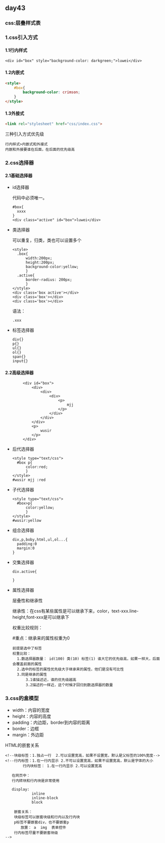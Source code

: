 ## day43

### css:层叠样式表

### 1.css引入方式

#### 1.1行内样式

```
<div id="box" style="background-color: darkgreen;">luwei</div>
```

#### 1.2内嵌式

```html
<style>
    #box{
        background-color: crimson;
    }
</style>
```

#### 1.3外接式

```html
<link rel="stylesheet" href="css/index.css">
```

三种引入方式优先级

```
行内样式>内嵌式和外接式
内嵌和外接要谁在后面，在后面的优先级高
```

### 2.css选择器

#### 2.1基础选择器

- id选择器

  代码中必须唯一。

  ```
  #box{
  	xxxx
  }
  <div class="active" id="box">luwei</div>
  ```

  

- 类选择器

  可以重复，归类，类也可以设置多个

  ```
  <style>
  	.box{
  		width:200px;
  		height:200px;
  		background-color:yellow;
  		}
  	.active{
  		border-radius: 200px;
  		}
  </style>
  <div class='box active'></div>
  <div class='box'></div>
  <div class='box'></div>
  ```

  语法：

  ```
  .xxx
  ```

- 标签选择器

  ```
  div{}
  p{}
  ul{}
  ol{}
  span{}
  input{}
  ```

#### 2.2高级选择器

		    <div id="box">
		        <div>
		            <div>
		                <div>
		                    <p>
		                        mjj
		                    </p>
		                </div>
		            </div>
		        </div>
		        <p>
		            wusir
		        </p>
		    </div>
- 后代选择器

  ```
  <style type="text/css">
  	#box p{
  		color:red;
  		}
  </style>
  #wusir mjj :red
  ```

- 子代选择器

  ```
  <style type="text/css">
  	#box>p{
  		color:yellow;
  		}
  </style>
  #wusir:yellow
  ```

  

- 组合选择器

  ```
  div,p,boby,html,ul,ol...{
  	padding:0
  	margin:0
  }
  ```

- 交集选择器

  ```
  div.active{
  	
  }
  ```

- 属性选择器

  层叠性和继承性

  继承性：在css有某些属性是可以继承下来，color，text-xxx.line-height,font-xxx是可以继承下

  权重比较规则：

  #重点：继承来的属性权重为0

  ```
  前提是选中了标签
  权重比较：
  	1.数选择器数量： id(100) 类(10) 标签(1) 谁大它的优先级高，如果一样大，后面会覆盖前面的属性
  	2.选中的标签的属性优先级大于继承来的属性，他们是没有可比性
  	3.同是继承的属性
  		3.1谁描述近，谁的优先级越高
  		3.2描述的一样近，这个时候才回归到数选择器的数量
  ```

### 3.css的盒模型

- width：内容的宽度
- height：内容的高度
- padding：内边距，border到内容的距离
- border：边框
- margin：外边距

HTML的嵌套关系

```
<!--块级标签：1.独占一行  2.可以设置宽高，如果不设置宽，默认是父标签的100%宽度-->
<!--行内标签：1.在一行内显示 2.不可以设置宽高，如果不设置宽高，默认是字体的大小
        行内块标签： 1.在一行内显示 2.可以设置宽高
        
   在网页中：
   行内转块和行内块是非常使用   
   
   display:
            inline
            inline-block
            block

    嵌套关系：
    块级标签可以嵌套块级和行内以及行内块
    p标签不要嵌套div，也不要嵌套p
       放置： a  img  表单控件
    行内标签尽量不要嵌套块级
-->
```

